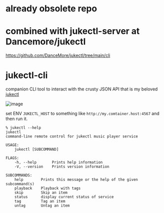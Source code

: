 # already obsolete repo

# combined with jukectl-server at Dancemore/jukectl

https://github.com/DanceMore/jukectl/tree/main/cli

# jukectl-cli

companion CLI tool to interact with the crusty JSON API that is my beloved [jukectl](https://github.com/DanceMore/jukectl)

![image](https://github.com/DanceMore/jukectl-cli/assets/79212033/09e5750c-6866-440b-8b70-1968af50a05f)

set ENV `JUKECTL_HOST` to something like `http://my.comtainer.host:4567` and then run it.

```
% jukectl --help
jukectl 
command-line remote control for jukectl music player service

USAGE:
    jukectl [SUBCOMMAND]

FLAGS:
    -h, --help       Prints help information
    -V, --version    Prints version information

SUBCOMMANDS:
    help        Prints this message or the help of the given subcommand(s)
    playback    Playback with tags
    skip        Skip an item
    status      display current status of service
    tag         Tag an item
    untag       Untag an item
```
